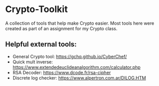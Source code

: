 # Crypto-Toolkit
A collection of tools that help make Crypto easier. Most tools here were created as part of an assignment for my Crypto class.

## Helpful external tools:

- General Crypto tool: https://gchq.github.io/CyberChef/
- Quick mult inverse: https://www.extendedeuclideanalgorithm.com/calculator.php
- RSA Decoder: https://www.dcode.fr/rsa-cipher
- Discrete log checker: https://www.alpertron.com.ar/DILOG.HTM